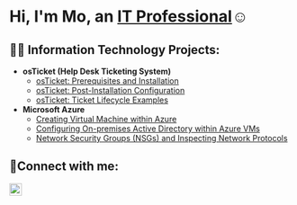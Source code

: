 <h1>Hi, I'm Mo, an <a href="https://linkedin.com/in/mo-dahir">IT Professional</a>☺</h1>

<h2>👨‍💻 Information Technology Projects:</h2>

- <b>osTicket (Help Desk Ticketing System)</b>
  - [osTicket: Prerequisites and Installation](https://github.com/mo-dahir/osticket-prereqs)
  - [osTicket: Post-Installation Configuration](https://github.com/mo-dahir/post-install-config)
  - [osTicket: Ticket Lifecycle Examples](https://github.com/mo-dahir/ticket-lifecycle)
- <b>Microsoft Azure</b>
  - [Creating Virtual Machine within Azure](https://github.com/mo-dahir/creating-vm)
  - [Configuring On-premises Active Directory within Azure VMs](https://github.com/mo-dahir/configure-ad)
  - [Network Security Groups (NSGs) and Inspecting Network Protocols](https://github.com/mo-dahir/azure-network-protocols)

<h2>🤳Connect with me:</h2>

[<img align="left" alt="Josh | LinkedIn" width="22px" src="https://cdn.jsdelivr.net/npm/simple-icons@v3/icons/linkedin.svg" />][linkedin]

[linkedin]: https://linkedin.com/in/mo-dahir

